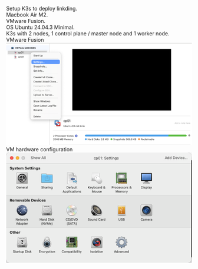 Setup K3s to deploy linkding. <br>
Macbook Air M2. <br>
VMware Fusion. <br>
OS Ubuntu 24.04.3 Minimal. <br>
K3s with 2 nodes, 1 control plane / master node and 1 worker node. <br>
VMware Fusion
<br>
![Alt text](images/VMware_Fusion_Main.png)
<br>
VM hardware configuration
<br>
![Alt text](images/VMware_Fusion_VM_setting.png)
